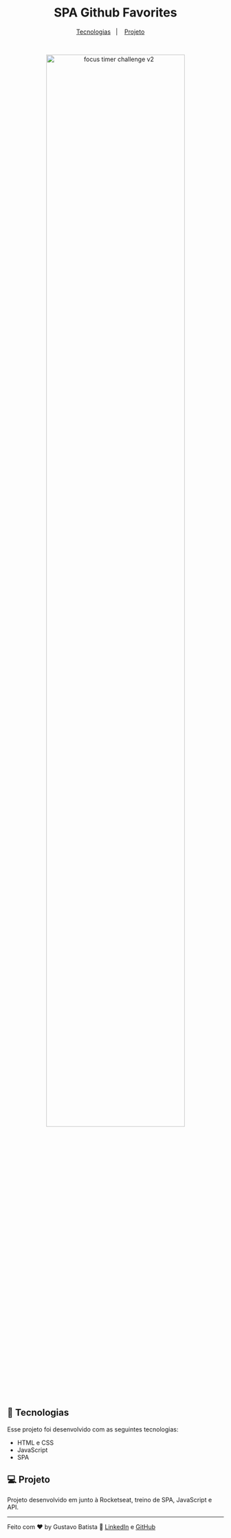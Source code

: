 <h1 align="center"> SPA Github Favorites </h1>

<p align="center">
  <a href="#-tecnologias">Tecnologias</a>&nbsp;&nbsp;&nbsp;|&nbsp;&nbsp;&nbsp;
  <a href="#-projeto">Projeto</a>&nbsp;&nbsp;&nbsp;&nbsp;&nbsp;&nbsp;</a>
</p>

<br>

<p align="center">
  <img alt="focus timer challenge v2" src="./.github/preview.gif" width="80%">
</p>

## 🚀 Tecnologias

Esse projeto foi desenvolvido com as seguintes tecnologias:

- HTML e CSS
- JavaScript
- SPA

## 💻 Projeto

Projeto desenvolvido em junto à Rocketseat, treino de SPA, JavaScript e API.

---

Feito com ♥ by Gustavo Batista :wave: [LinkedIn](https://www.linkedin.com/in/gustavo-h-batista/) e [GitHub](https://github.com/gustavohdab)
